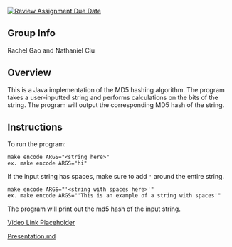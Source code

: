 [![Review Assignment Due Date](https://classroom.github.com/assets/deadline-readme-button-24ddc0f5d75046c5622901739e7c5dd533143b0c8e959d652212380cedb1ea36.svg)](https://classroom.github.com/a/ecp4su41)
## Group Info
Rachel Gao and Nathaniel Ciu

## Overview
This is a Java implementation of the MD5 hashing algorithm. The program takes a user-inputted string and performs calculations on the bits of the string. The program will output the corresponding MD5 hash of the string.

## Instructions
To run the program:

```
make encode ARGS="<string here>"
ex. make encode ARGS="hi"
```

If the input string has spaces, make sure to add `'` around the entire string.

```
make encode ARGS="'<string with spaces here>'"
ex. make encode ARGS="'This is an example of a string with spaces'"
```

The program will print out the md5 hash of the input string.







[Video Link Placeholder]()

[Presentation.md](https://github.com/Stuycs-K/final-project-09-gao-rachel-ciu-nathaniel/blob/main/PRESENTATION.md)
